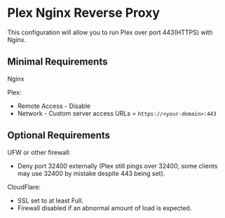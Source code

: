 # Plex Nginx Reverse Proxy
 
This configuration will allow you to run Plex over port 443(HTTPS) with Nginx.
 
## Minimal Requirements
 
Nginx
 
Plex:
* Remote Access - Disable
* Network - Custom server access URLs = `https://<your-domain>:443`
 
## Optional Requirements
 
UFW or other firewall:
* Deny port 32400 externally (Plex still pings over 32400, some clients may use 32400 by mistake despite 443 being set).
 
CloudFlare:
* SSL set to at least Full.
* Firewall disabled if an abnormal amount of load is expected.
